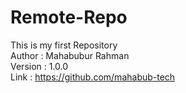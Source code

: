 # Remote-Repo

This is my first Repository
<br>
Author : Mahabubur Rahman
<br>
Version : 1.0.0
<br>
Link : https://github.com/mahabub-tech
